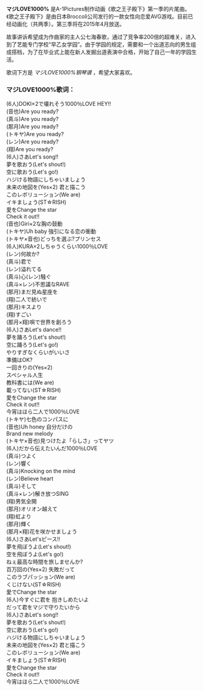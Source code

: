 

**マジLOVE1000%**
是A-1Pictures制作动画《歌之王子殿下》第一季的片尾曲。《歌之王子殿下》是由日本Broccoli公司发行的一款女性向恋爱AVG游戏。目前已经动画化（共两季）。第三季将在2015年4月放送。

  
故事讲诉希望成为作曲家的主人公七海春歌，通过了竞争率200倍的超难关，进入到了艺能专门学校“早乙女学园”。由于学园的规定，需要和一个出道志向的男生组成搭档，为了在毕业式上能在新人发掘出道表演中合格，开始了自己一年的学园生活。

  
歌词下方是 _マジLOVE1000%钢琴谱_ ，希望大家喜欢。

### マジLOVE1000%歌词：

(6人)DOKI×2で壊れそう1000％LOVE HEY!!  
(音也)Are you ready?  
(真斗)Are you ready?  
(那月)Are you ready?  
(トキヤ)Are you ready?  
(レン)Are you ready?  
(翔)Are you ready?  
(6人)さあLet's song!!  
夢を歌おう(Let's shout!)  
空に歌おう(Let's go!)  
ハジける物語にしちゃいましょう  
未来の地図を(Yes×2) 君と描こう  
このレボリューション(We are)  
イキましょう(ST☆RISH)  
愛をChange the star  
Check it out!!  
(音也)Giri×2な胸の鼓動  
(トキヤ)Uh baby 強引になる恋の衝動  
(トキヤ×音也)どっちを選ぶ?プリンセス  
(6人)KURA×2しちゃうくらい1000％LOVE  
(レン)何故か?  
(真斗)君で  
(レン)溢れてる  
(真斗)心(レン)騒ぐ  
(真斗×レン)不思議なRAVE  
(那月)まだ見ぬ星座を  
(翔)二人で紡いで  
(那月)キスより  
(翔)すごい  
(那月×翔)唄で世界を創ろう  
(6人)さあLet's dance!!  
夢を踊ろう(Let's shout!)  
空に踊ろう(Let's go!)  
やりすぎなくらいがいいさ  
準備はOK?  
一回きりの(Yes×2)  
スペシャル人生  
教科書には(We are)  
載ってない(ST☆RISH)  
愛をChange the star  
Check it out!!  
今宵はほら二人で1000％LOVE  
(トキヤ)七色のコンパスに  
(音也)Uh honey 自分だけの  
Brand new melody  
(トキヤ×音也)見つけたよ「らしさ」ってヤツ  
(6人)だから伝えたいんだ1000％LOVE  
(真斗)つよく  
(レン)響く  
(真斗)Knocking on the mind  
(レン)Believe heart  
(真斗)そして  
(真斗×レン)解き放つSING  
(翔)男気全開  
(那月)オリオン越えて  
(翔)虹より  
(那月)輝く  
(那月×翔)花を咲かせましょう  
(6人)さあLet'sピース!!  
夢を飛ぼうよ(Let's shout!)  
空を飛ぼうよ(Let's go!)  
ねぇ最高な時間を旅しませんか?  
百万回の(Yes×2) 失敗だって  
このラブパッション(We are)  
くじけない(ST☆RISH)  
愛でChange the star  
(6人)今すぐに君を 抱きしめたいよ  
だって君をマジで守りたいから  
(6人)さあLet's song!!  
夢を歌おう(Let's shout!)  
空に歌おう(Let's go!)  
ハジける物語にしちゃいましょう  
未来の地図を(Yes×2) 君と描こう  
このレボリューション(We are)  
イキましょう(ST☆RISH)  
愛をChange the star  
Check it out!!  
今宵はほら二人で1000％LOVE

